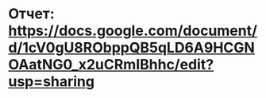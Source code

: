 # Отчет: https://docs.google.com/document/d/1cV0gU8RObppQB5qLD6A9HCGNOAatNG0_x2uCRmIBhhc/edit?usp=sharing
